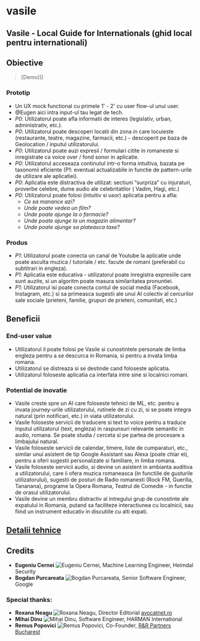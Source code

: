 # vasile
## Vasile - Local Guide for Internationals (ghid local pentru internationali)

## Obiective

> [Demo](_<Presentation Video link>_)

### Prototip

* Un UX mock functional cu primele 1' - 2' cu user flow-ul unui user.
* @Eugen aici intra input-ul tau legat de tech.
* *P0*: Utilizatorul poate afla informatii de interes (legislativ, urban, administrativ, etc.).
* *P0*: Utilizatorul poate descoperi locatii din zona in care locuieste (restaurante, teatre, magazine, farmacii, etc.) - descoperit pe baza de Geolocation / inputul utilizatorului.
* *P0*: Utilizatorul poate auzi expresii / formulari citite in romaneste si inregistrate ca voice over / fond sonor in aplicatie.
* *P0*: Utilizatorul acceseaza continutul intr-o forma intuitiva, bazata pe taxonomii eficiente (P1: eventual actualizabile in functie de pattern-urile de utilizare ale aplicatiei).
* *P0*: Aplicatia este distractiva de utilizat: sectiuni “surpriza” cu injuraturi, proverbe celebre, dume audio ale celebritatilor ( Vadim, Hagi, etc.)
* *P0*: Utilizatorul poate folosi (intuitiv si usor) aplicatia pentru a afla:
  * _Ce sa manance azi?_
  * _Unde poate vedea un film?_
  * _Unde poate ajunge la o farmacie?_
  * _Unde poate ajunge la un magazin alimentar?_
  * _Unde poate ajunge sa plateasca taxe?_

### Produs

* *P1*: Utilizatorul poate conecta un canal de Youtube la aplicatie unde poate asculta muzica / tutoriale / etc. facute de romani (preferabil cu subtitrari in engleza).
* *P1*: Aplicatia este educativa - utilizatorul poate inregistra expresiile care sunt auzite, si un algoritm poate masura similaritatea pronuntiei.
* *P1*: Utilizatorul isi poate conecta contul de social media (Facebook, Instagram, etc.) si sa primeasca sugestii ale unui AI colectiv al cercurilor sale sociale (prieteni, familie, grupuri de prieteni, comunitati, etc.)

## Beneficii

### End-user value

* Utilizatorul il poate folosi pe Vasile si cunostintele personale de limba engleza pentru a se descurca in Romania, si pentru a invata limba romana.
* Utilizatorul se distreaza si se destinde cand foloseste aplicatia.
* Utilizatorul foloseste aplicatia ca interfata intre sine si localnici romani.

### Potential de inovatie

* Vasile creste spre un AI care foloseste tehnici de ML, etc. pentru a invata journey-urile utilizatorului, rutinele de zi cu zi, si se poate integra natural (prin notificari, etc.) in viata utilizatorului.
* Vasile foloseste servicii de traducere si text to voice pentru a traduce inputul utilizatorul (text, engleza) in raspunsuri relevante semantic in audio, romana. Se poate studia / cerceta si pe partea de procesare a limbajului natural.
* Vasile foloseste servicii de calendar, timere, liste de cumparaturi, etc., similar unui asistent de tip Google Assistant sau Alexa (poate chiar ei),  pentru a oferi sugestii personalizate si familiare, in limba romana.
* Vasile foloseste servicii audio, si devine un asistent in ambianta auditiva a utilizatorului, care ii ofera muzica romaneasca (in functiile de gusturile utilizatorului), sugestii de posturi de Radio romanesti (Rock FM, Guerilla, Tananana), programe la Opera Romana, Teatrul de Comedie - in functie de orasul utilizatorului.
* Vasile devine un membru distractiv al intregului grup de cunostinte ale expatului in Romania, putand sa faciliteze interactiunea cu localnicii, sau fiind un instrument educativ in discutiile cu alti expati.

## [Detalii tehnice](docs/technical.md)

## Credits

* **Eugeniu Cernei** ![Eugeniu Cernei](https://media-exp1.licdn.com/dms/image/C5603AQEhZ8FtcVnvMg/profile-displayphoto-shrink_800_800/0/1558980955481?e=1643241600&v=beta&t=cv7Y0W1-EKnEfXIH495ncuZxpeUVNvitex_7xz-fu_g), Machine Learning Engineer, Heimdal Security
* **Bogdan Purcareata** ![Bogdan Purcareata](https://media-exp1.licdn.com/dms/image/C4E03AQFaJ5GyV9U_yQ/profile-displayphoto-shrink_800_800/0/1637761877622?e=1643241600&v=beta&t=k96cmuSdlbZ1nhcXYXHXOBU21I-U6nf6THbXAo2c_e8), Senior Software Engineer, Google

### Special thanks:
* **Roxana Neagu** ![Roxana Neagu](https://media-exp1.licdn.com/dms/image/C5603AQGs9d7MX0WDRw/profile-displayphoto-shrink_800_800/0/1528288296204?e=1643241600&v=beta&t=D9fbRgspvZALUw-pMAEl_fD6LDkLFMEdpmEUSKwHNTo), Director Editorial [avocatnet.ro](https://avocatnet.ro/)
* **Mihai Dinu** ![Mihai Dinu](https://avatars.githubusercontent.com/u/11949565?v=4), Software Engineer, HARMAN International
* **Remus Popovici** ![Remus Popovici](https://media-exp1.licdn.com/dms/image/D4E03AQGBVySaz2LXTQ/profile-displayphoto-shrink_800_800/0/1635432202788?e=1643241600&v=beta&t=M8mbK-QR0ZhmDLs-c6EtqktFogTNJutLPqrKcDUMOeQ), Co-Founder, [R&R Partners Bucharest](https://rrpb.ro/home-page/)
